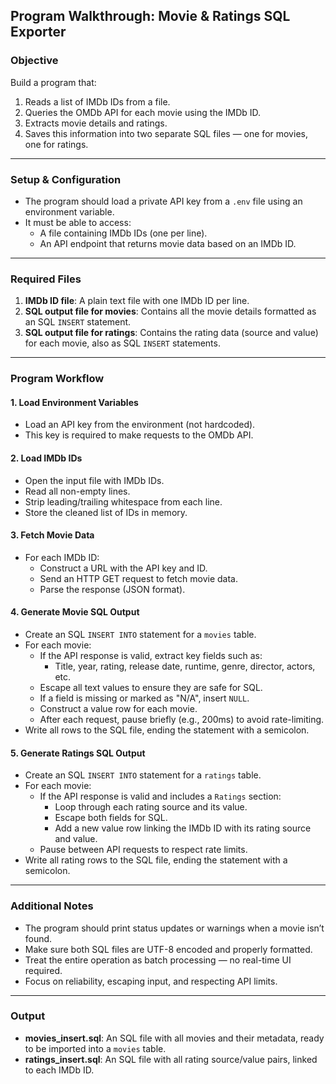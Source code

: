 ## Program Walkthrough: Movie & Ratings SQL Exporter

### Objective
Build a program that:
1. Reads a list of IMDb IDs from a file.
2. Queries the OMDb API for each movie using the IMDb ID.
3. Extracts movie details and ratings.
4. Saves this information into two separate SQL files — one for movies, one for ratings.

---

### Setup & Configuration

- The program should load a private API key from a `.env` file using an environment variable.
- It must be able to access:
  - A file containing IMDb IDs (one per line).
  - An API endpoint that returns movie data based on an IMDb ID.

---

### Required Files

1. **IMDb ID file**: A plain text file with one IMDb ID per line.
2. **SQL output file for movies**: Contains all the movie details formatted as an SQL `INSERT` statement.
3. **SQL output file for ratings**: Contains the rating data (source and value) for each movie, also as SQL `INSERT` statements.

---

### Program Workflow

#### 1. Load Environment Variables
- Load an API key from the environment (not hardcoded).
- This key is required to make requests to the OMDb API.

#### 2. Load IMDb IDs
- Open the input file with IMDb IDs.
- Read all non-empty lines.
- Strip leading/trailing whitespace from each line.
- Store the cleaned list of IDs in memory.

#### 3. Fetch Movie Data
- For each IMDb ID:
  - Construct a URL with the API key and ID.
  - Send an HTTP GET request to fetch movie data.
  - Parse the response (JSON format).

#### 4. Generate Movie SQL Output
- Create an SQL `INSERT INTO` statement for a `movies` table.
- For each movie:
  - If the API response is valid, extract key fields such as:
    - Title, year, rating, release date, runtime, genre, director, actors, etc.
  - Escape all text values to ensure they are safe for SQL.
  - If a field is missing or marked as "N/A", insert `NULL`.
  - Construct a value row for each movie.
  - After each request, pause briefly (e.g., 200ms) to avoid rate-limiting.
- Write all rows to the SQL file, ending the statement with a semicolon.

#### 5. Generate Ratings SQL Output
- Create an SQL `INSERT INTO` statement for a `ratings` table.
- For each movie:
  - If the API response is valid and includes a `Ratings` section:
    - Loop through each rating source and its value.
    - Escape both fields for SQL.
    - Add a new value row linking the IMDb ID with its rating source and value.
  - Pause between API requests to respect rate limits.
- Write all rating rows to the SQL file, ending the statement with a semicolon.

---

### Additional Notes

- The program should print status updates or warnings when a movie isn’t found.
- Make sure both SQL files are UTF-8 encoded and properly formatted.
- Treat the entire operation as batch processing — no real-time UI required.
- Focus on reliability, escaping input, and respecting API limits.

---

### Output

- **movies_insert.sql**: An SQL file with all movies and their metadata, ready to be imported into a `movies` table.
- **ratings_insert.sql**: An SQL file with all rating source/value pairs, linked to each IMDb ID.

